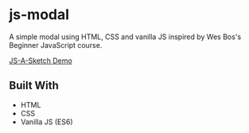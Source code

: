 # js-modal
 A simple modal using HTML, CSS and vanilla JS inspired by Wes Bos's Beginner JavaScript course.

[JS-A-Sketch Demo](https://www.pursuitofleisure.com/demos/js-modal/ "JS Modal")

## Built With

* HTML
* CSS
* Vanilla JS (ES6)
